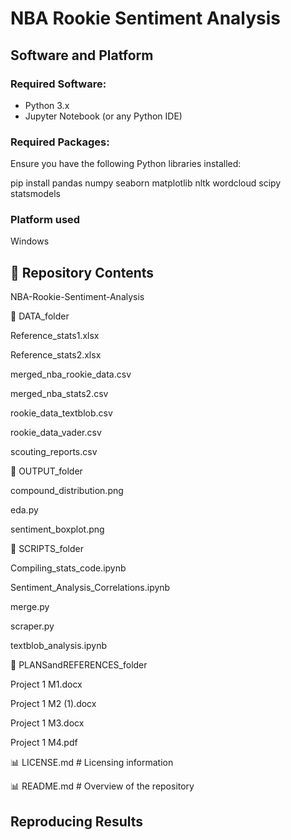 # NBA Rookie Sentiment Analysis  

## Software and Platform

### Required Software:  
- Python 3.x 
- Jupyter Notebook (or any Python IDE)  

### Required Packages:  

Ensure you have the following Python libraries installed:  

pip install pandas numpy seaborn matplotlib nltk wordcloud scipy statsmodels

### Platform used

Windows

## 📂 Repository Contents  
NBA-Rookie-Sentiment-Analysis

📂 DATA_folder

  Reference_stats1.xlsx
  
  Reference_stats2.xlsx
  
  merged_nba_rookie_data.csv
  
  merged_nba_stats2.csv
  
  rookie_data_textblob.csv
  
  rookie_data_vader.csv
  
  scouting_reports.csv
  
📂 OUTPUT_folder

  compound_distribution.png
  
  eda.py
  
  sentiment_boxplot.png
  
📂 SCRIPTS_folder
 
  Compiling_stats_code.ipynb
  
  Sentiment_Analysis_Correlations.ipynb
 
  merge.py
  
  scraper.py

  textblob_analysis.ipynb
  
📂 PLANSandREFERENCES_folder

  Project 1 M1.docx
  
  Project 1 M2 (1).docx

  Project 1 M3.docx

  Project 1 M4.pdf

📊 LICENSE.md # Licensing information

📊 README.md # Overview of the repository


## Reproducing Results


